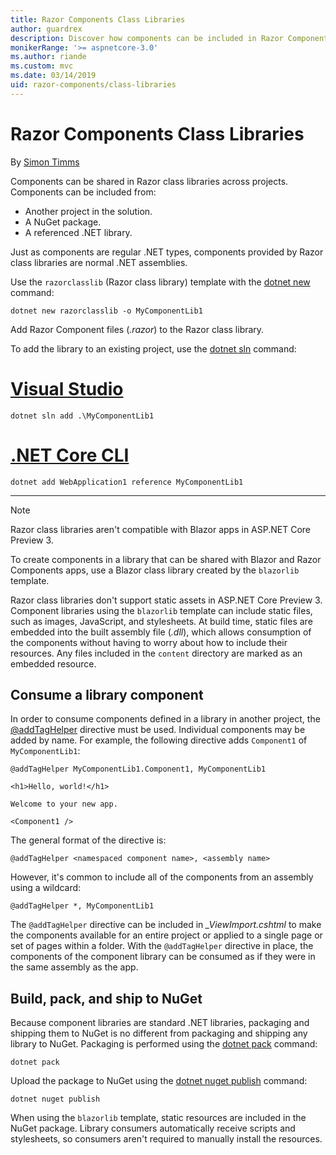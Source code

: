 ```yaml
---
title: Razor Components Class Libraries
author: guardrex
description: Discover how components can be included in Razor Components apps from an external component library.
monikerRange: '>= aspnetcore-3.0'
ms.author: riande
ms.custom: mvc
ms.date: 03/14/2019
uid: razor-components/class-libraries
---
```

# Razor Components Class Libraries

By [Simon Timms](https://github.com/stimms)

Components can be shared in Razor class libraries across projects. Components can be included from:

* Another project in the solution.
* A NuGet package.
* A referenced .NET library.

Just as components are regular .NET types, components provided by Razor class libraries are normal .NET assemblies.

Use the `razorclasslib` (Razor class library) template with the [dotnet new](/dotnet/core/tools/dotnet-new) command:

```console
dotnet new razorclasslib -o MyComponentLib1
```

Add Razor Component files (*.razor*) to the Razor class library.

To add the library to an existing project, use the [dotnet sln](/dotnet/core/tools/dotnet-sln) command:

# [Visual Studio](#tab/visual-studio)

```console
dotnet sln add .\MyComponentLib1
```

# [.NET Core CLI](#tab/netcore-cli)

```console
dotnet add WebApplication1 reference MyComponentLib1
```

---

> [!NOTE]
> Razor class libraries aren't compatible with Blazor apps in ASP.NET Core Preview 3.
>
> To create components in a library that can be shared with Blazor and Razor Components apps, use a Blazor class library created by the `blazorlib` template.
>
> Razor class libraries don't support static assets in ASP.NET Core Preview 3. Component libraries using the `blazorlib` template can include static files, such as images, JavaScript, and stylesheets. At build time, static files are embedded into the built assembly file (*.dll*), which allows consumption of the components without having to worry about how to include their resources. Any files included in the `content` directory are marked as an embedded resource.

## Consume a library component

In order to consume components defined in a library in another project, the [@addTagHelper](/aspnet/core/mvc/views/tag-helpers/intro#add-helper-label) directive must be used. Individual components may be added by name. For example, the following directive adds `Component1` of `MyComponentLib1`:

```cshtml
@addTagHelper MyComponentLib1.Component1, MyComponentLib1

<h1>Hello, world!</h1>

Welcome to your new app.

<Component1 />
```

The general format of the directive is:

```cshtml
@addTagHelper <namespaced component name>, <assembly name>
```

However, it's common to include all of the components from an assembly using a wildcard:

```cshtml
@addTagHelper *, MyComponentLib1
```

The `@addTagHelper` directive can be included in *_ViewImport.cshtml* to make the components available for an entire project or applied to a single page or set of pages within a folder. With the `@addTagHelper` directive in place, the components of the component library can be consumed as if they were in the same assembly as the app. 

## Build, pack, and ship to NuGet

Because component libraries are standard .NET libraries, packaging and shipping them to NuGet is no different from packaging and shipping any library to NuGet. Packaging is performed using the [dotnet pack](/dotnet/core/tools/dotnet-pack) command:

```console
dotnet pack
```

Upload the package to NuGet using the [dotnet nuget publish](/dotnet/core/tools/dotnet-nuget-push) command:

```console
dotnet nuget publish
```

When using the `blazorlib` template, static resources are included in the NuGet package. Library consumers automatically receive scripts and stylesheets, so consumers aren't required to manually install the resources.
